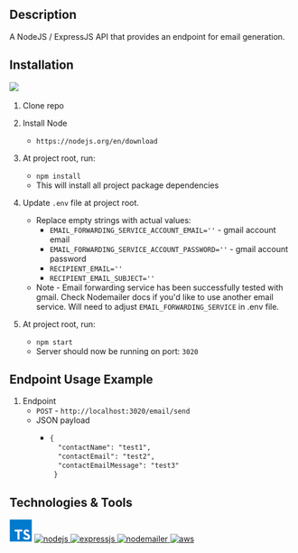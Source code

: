 ## Description
A NodeJS / ExpressJS API that provides an endpoint for email generation.

## Installation
![](https://img.shields.io/badge/Unix-informational?style=flat&logo=Unix&logoColor=black&color=eaeaea)
1. Clone repo
2. Install Node
   - ```https://nodejs.org/en/download```
3. At project root, run:
   - ```npm install```
   - This will install all project package dependencies
4. Update ```.env``` file at project root.
   - Replace empty strings with actual values:
      - ```EMAIL_FORWARDING_SERVICE_ACCOUNT_EMAIL=''``` - gmail account email
      - ```EMAIL_FORWARDING_SERVICE_ACCOUNT_PASSWORD=''``` - gmail account password
      - ```RECIPIENT_EMAIL=''```
      - ```RECIPIENT_EMAIL_SUBJECT=''```
   - Note - Email forwarding service has been successfully tested with gmail. Check Nodemailer docs if you'd like to use another email service. Will need to adjust ```EMAIL_FORWARDING_SERVICE``` in .env file.

4. At project root, run:
   - ```npm start```
   - Server should now be running on port: ```3020```

## Endpoint Usage Example
1. Endpoint
   - ```POST``` - ```http://localhost:3020/email/send```
   - JSON payload
      - ```
        {
          "contactName": "test1",
          "contactEmail": "test2",
          "contactEmailMessage": "test3"
         }
        ```   

## Technologies & Tools
<p>
  <a
    href="https://www.typescriptlang.org/"
    target="_blank"
    rel="noreferrer"
    style="text-decoration:none"
  >
    <img
      src="https://raw.githubusercontent.com/devicons/devicon/master/icons/typescript/typescript-original.svg"
      alt="typescript"
      width="40"
      height="40"
    />
  </a>
  <a href="https://nodejs.org/en/about" target="_blank" rel="noreferrer">
    <img
      src="https://cdn.jsdelivr.net/gh/devicons/devicon/icons/nodejs/nodejs-plain-wordmark.svg"
      alt="nodejs"
      width="40"
      height="40"
    />
  </a>
  <a href="https://expressjs.com/" target="_blank" rel="noreferrer">
    <img
      src="https://expressjs.com/images/favicon.png"
      alt="expressjs"
      width="40"
      height="40"
    />
  </a>
  <a href="https://nodemailer.com/" target="_blank" rel="noreferrer">
    <img
      src="https://nodemailer.com/favicon-96x96.png"
      alt="nodemailer"
      width="40"
      height="40"
    />
  </a>
  <a href="https://aws.amazon.com/" target="_blank" rel="noreferrer">
    <img
      src="https://cdn.jsdelivr.net/gh/devicons/devicon/icons/amazonwebservices/amazonwebservices-plain-wordmark.svg"
      alt="aws"
      width="40"
      height="40"
    />
  </a>
</p>
